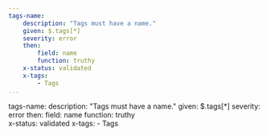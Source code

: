 ```yaml
---
tags-name:
    description: "Tags must have a name."
    given: $.tags[*]
    severity: error
    then:
        field: name
        function: truthy  
    x-status: validated
    x-tags:
        - Tags     
...
```

tags-name:
    description: "Tags must have a name."
    given: $.tags[*]
    severity: error
    then:
        field: name
        function: truthy  
    x-status: validated
    x-tags:
        - Tags